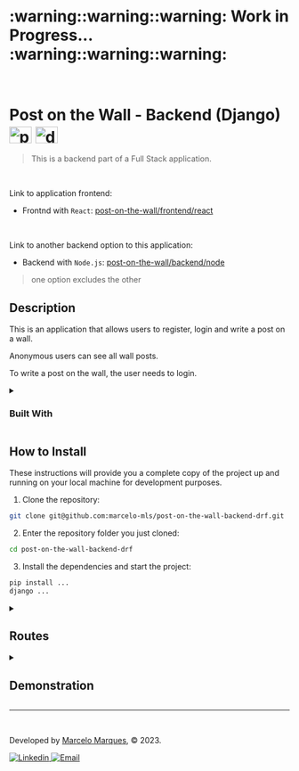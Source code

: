 <h1>:warning::warning::warning: Work in Progress... :warning::warning::warning:</h1>
<br />

<h1>Post on the Wall - Backend (Django)
  <img align="center" alt="python" height="30" width="40" src="https://cdn.jsdelivr.net/gh/devicons/devicon/icons/python/python-original.svg">
  <img align="center" alt="django" height="30" width="40" src="https://cdn.jsdelivr.net/gh/devicons/devicon/icons/django/django-plain.svg">
</h1>

> This is a backend part of a Full Stack application.

<br />

Link to application frontend:
- Frontnd with `React`: [post-on-the-wall/frontend/react](https://github.com/marcelo-mls/post-on-the-wall-frontend/tree/main)

<br />

Link to another backend option to this application:
- Backend with `Node.js`: [post-on-the-wall/backend/node](https://github.com/marcelo-mls/post-on-the-wall-backend-node/tree/main)
> one option excludes the other


## Description

This is an application that allows users to register, login and write a post on a wall.

Anonymous users can see all wall posts.

To write a post on the wall, the user needs to login.

<details>
  <summary>
  
  ### Built With
  </summary>
  
  For the development of this API was chosen [`Django`](https://www.djangoproject.com/), [`Django Rest Framework`](https://www.django-rest-framework.org/) and [`SQLite`](https://sqlite.org/index.html). Together, these technologies provide ...
  
  <img height="60" align="left" src="https://cdn.jsdelivr.net/gh/devicons/devicon/icons/django/django-plain.svg">
  <p align="rigth">Django</p>

  <img height="60" align="left" src="https://cdn.jsdelivr.net/gh/devicons/devicon/icons/python/python-original.svg">
  <p align="rigth">Django Rest Framework</p>

  <img height="45" align="left" src="https://cdn.jsdelivr.net/gh/devicons/devicon/icons/sqlite/sqlite-original.svg">
  <p align="rigth">SQLite</p>
 
  
  
</details>

## How to Install

These instructions will provide you a complete copy of the project up and running on your local machine for development purposes.

1. Clone the repository:
```sh
git clone git@github.com:marcelo-mls/post-on-the-wall-backend-drf.git
```

2. Enter the repository folder you just cloned:
```sh
cd post-on-the-wall-backend-drf
```

3. Install the dependencies and start the project:
```sh
pip install ...
django ...
```
<details>
  <summary>
  
  ## Routes
</summary>

  You can test the API with softwares like [`Insomnia`](https://insomnia.rest/download), [`Postman`](https://www.postman.com/) or [`Thunder Client`](https://www.thunderclient.com/)
  
  #### Django Rest Framework Interface
  - [Link]()

  #### Users:
  - GET: `'/user'` lists all users.
  - POST: `'/auth/user'` get a user by email. Auth token required.
  - POST: `'/user'` create a new user.
  - DELETE: `'/user/:id'` delete a user.

  #### Posts:
  - GET: `'/posts'` lists all posts.
  - POST: `'/posts'` create a new post. Auth token required.
  - DELETE: `'/posts/:id'` delete a user. Auth token required.
</details>

<details>
  <summary>
  
  ## Demonstration
  </summary>

  :warning: To have this view it is necessary to install and run the [frontend](https://github.com/marcelo-mls/post-on-the-wall-frontend/tree/main)
  
  - #### Guest view
  ![Guest view](https://user-images.githubusercontent.com/102492818/226949985-6ce05fd8-0dc7-494a-97c9-21d841132d40.png)

  - #### Login/Signup
  https://user-images.githubusercontent.com/102492818/226954914-a61bbcb8-246a-40d8-b18f-c26d79b9c572.mp4

  - #### Authed user view
  https://user-images.githubusercontent.com/102492818/226956434-7454fd2b-f9fc-46ee-9fc7-611a54b9b314.mp4
</details>

---

<br />

Developed by [Marcelo Marques](https://www.linkedin.com/in/marcelo-mls/), © 2023.

<div>
  <a href = "https://www.linkedin.com/in/marcelo-mls/">
    <img src="https://img.shields.io/badge/LinkedIn-0077B5?style=for-the-badge&logo=linkedin&logoColor=white" alt="Linkedin" />
  </a>
  <a href="mailto:marcelo-mls@hotmail.com" target="_blank">
    <img src="https://img.shields.io/badge/Hotmail-0077B5?style=for-the-badge&logo=gmail&logoColor=white" alt="Email" />
  </a>
</div>



